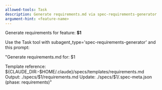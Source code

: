 ```yaml
---
allowed-tools: Task
description: Generate requirements.md via spec-requirements-generator
argument-hint: <feature-name>
---
```


Generate requirements for feature: **$1**

Use the Task tool with subagent_type='spec-requirements-generator' and this prompt:

"Generate requirements.md for: $1

Template reference: ${CLAUDE_DIR:-$HOME/.claude}/specs/templates/requirements.md
Output: ./specs/$1/requirements.md
Update: ./specs/$1/.spec-meta.json (phase: requirements)"
